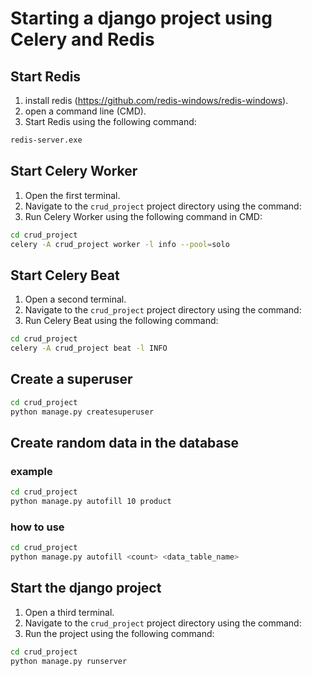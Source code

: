 # Starting a django project using Celery and Redis

## Start Redis

1. install redis (https://github.com/redis-windows/redis-windows).
2. open a command line (CMD).
3. Start Redis using the following command:

```BASH
redis-server.exe
```

## Start Celery Worker

1. Open the first terminal.
2. Navigate to the `crud_project` project directory using the command:
3. Run Celery Worker using the following command in CMD:

```bash
cd crud_project
celery -A crud_project worker -l info --pool=solo
```

## Start Celery Beat

1. Open a second terminal.
2. Navigate to the `crud_project` project directory using the command:
3. Run Celery Beat using the following command:

```bash
cd crud_project
celery -A crud_project beat -l INFO
```

## Create a superuser

```bash
cd crud_project
python manage.py createsuperuser
```

## Create random data in the database

### example 
```BASH 
cd crud_project
python manage.py autofill 10 product
```

### how to use
```bash
cd crud_project
python manage.py autofill <count> <data_table_name>
```

## Start the django project

1. Open a third terminal.
2. Navigate to the `crud_project` project directory using the command:
3. Run the project using the following command:

```bash
cd crud_project
python manage.py runserver
```
